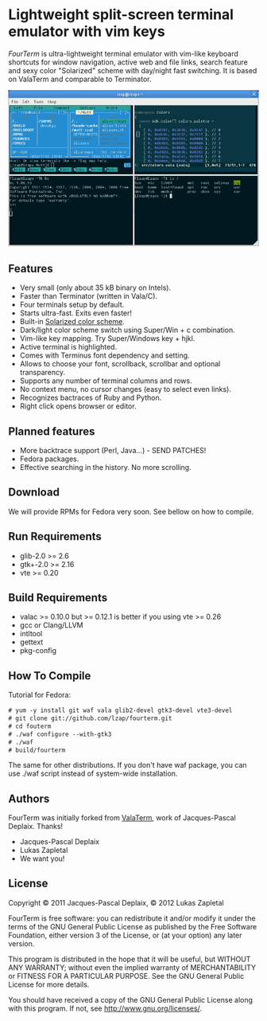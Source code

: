 
Lightweight split-screen terminal emulator with vim keys
========================================================

*FourTerm* is ultra-lightweight terminal emulator with vim-like keyboard shortcuts
for window navigation, active web and file links, search feature and sexy color
"Solarized" scheme with day/night fast switching. It is based on ValaTerm and
comparable to Terminator.

![fouterm](https://raw.githubusercontent.com/lzap/fourterm/master/doc/fourterm-screen1.png "fourterm")

Features
--------

 * Very small (only about 35 kB binary on Intels).
 * Faster than Terminator (written in Vala/C).
 * Four terminals setup by default.
 * Starts ultra-fast. Exits even faster!
 * Built-in [Solarized color scheme](http://ethanschoonover.com/solarized).
 * Dark/light color scheme switch using Super/Win + c combination.
 * Vim-like key mapping. Try Super/Windows key + hjkl.
 * Active terminal is highlighted.
 * Comes with Terminus font dependency and setting.
 * Allows to choose your font, scrollback, scrollbar and optional transparency.
 * Supports any number of terminal columns and rows.
 * No context menu, no cursor changes (easy to select even links).
 * Recognizes bactraces of Ruby and Python.
 * Right click opens browser or editor.

Planned features
----------------

 * More backtrace support (Perl, Java...) - SEND PATCHES!
 * Fedora packages.
 * Effective searching in the history. No more scrolling.

Download
--------

We will provide RPMs for Fedora very soon. See bellow on how to compile.

Run Requirements
----------------

 * glib-2.0 >= 2.6
 * gtk+-2.0 >= 2.16
 * vte >= 0.20

Build Requirements
------------------

 * valac >= 0.10.0 but >= 0.12.1 is better if you using vte >= 0.26
 * gcc or Clang/LLVM
 * intltool
 * gettext
 * pkg-config

How To Compile
--------------

Tutorial for Fedora:

    # yum -y install git waf vala glib2-devel gtk3-devel vte3-devel
    # git clone git://github.com/lzap/fourterm.git
    # cd fouterm
    # ./waf configure --with-gtk3
    # ./waf
    # build/fourterm

The same for other distributions. If you don't have waf package, you can use
./waf script instead of system-wide installation.

Authors
-------

FourTerm was initially forked from [ValaTerm](https://gitorious.org/valaterm),
work of Jacques-Pascal Deplaix. Thanks!

 * Jacques-Pascal Deplaix
 * Lukas Zapletal
 * We want you!

License
-------

Copyright © 2011 Jacques-Pascal Deplaix, © 2012 Lukas Zapletal

FourTerm is free software: you can redistribute it and/or modify
it under the terms of the GNU General Public License as published by
the Free Software Foundation, either version 3 of the License, or
(at your option) any later version.

This program is distributed in the hope that it will be useful,
but WITHOUT ANY WARRANTY; without even the implied warranty of
MERCHANTABILITY or FITNESS FOR A PARTICULAR PURPOSE.  See the
GNU General Public License for more details.

You should have received a copy of the GNU General Public License
along with this program.  If not, see <http://www.gnu.org/licenses/>.

<!-- vim:se syn=markdown:sw=4:ts=4:et: -->
